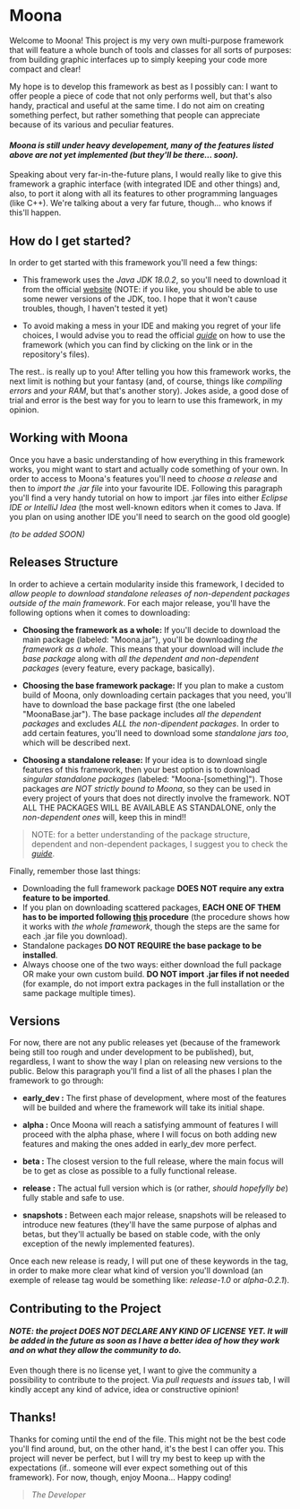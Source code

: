# Moona

Welcome to Moona! This project is my very own multi-purpose framework that will feature a whole bunch of tools and classes for all sorts of purposes: from building graphic interfaces up to simply keeping your code more compact and clear!

My hope is to develop this framework as best as I possibly can: I want to offer people a piece of code that not only performs well, but that's also handy, practical and useful at the same time. I do not aim on creating something perfect, but rather something that people can appreciate because of its various and peculiar features.

#### ***Moona is still under heavy developement, many of the features listed above are not yet implemented (but they'll be there... soon).***

Speaking about very far-in-the-future plans, I would really like to give this framework a graphic interface (with integrated IDE and other things) and, also, to port it along with all its features to other programming languages (like C++). We're talking about a very far future, though... who knows if this'll happen.

## How do I get started?

In order to get started with this framework you'll need a few things:

* This framework uses the *Java JDK 18.0.2*, so you'll need to download it from the official [website](https://www.oracle.com/java/technologies/downloads/) (NOTE: if you like, you should be able to use some newer versions of the JDK, too. I hope that it won't cause troubles, though, I haven't tested it yet)

* To avoid making a mess in your IDE and making you regret of your life choices, I would advise you to read the official [*guide*](https://github.com/anOsuPlayer/Moona/early_dev/GUIDE.md) on how to use the framework (which you can find by clicking on the link or in the repository's files).

The rest.. is really up to you! After telling you how this framework works, the next limit is nothing but your fantasy (and, of course, things like *compiling errors* and *your RAM*, but that's another story). Jokes aside, a good dose of trial and error is the best way for you to learn to use this framework, in my opinion.

## Working with Moona

Once you have a basic understanding of how everything in this framework works, you might want to start and actually code something of your own. In order to access to Moona's features you'll need to *choose a release* and then to *import the .jar file* into your favourite IDE. Following this paragraph you'll find a very handy tutorial on how to import .jar files into either *Eclipse IDE or IntelliJ Idea* (the most well-known editors when it comes to Java. If you plan on using another IDE you'll need to search on the good old google)

*(to be added SOON)*

## Releases Structure

In order to achieve a certain modularity inside this framework, I decided to *allow people to download standalone releases of non-dependent packages outside of the main framework*. For each major release, you'll have the following options when it comes to downloading:

* **Choosing the framework as a whole:** If you'll decide to download the main package (labeled: "Moona.jar"), you'll be downloading *the framework as a whole*. This means that your download will include *the base package* along with *all the dependent and non-dependent packages* (every feature, every package, basically).

* **Choosing the base framework package:** If you plan to make a custom build of Moona, only downloading certain packages that you need, you'll have to download the base package first (the one labeled "MoonaBase.jar"). The base package includes *all the dependent packages* and excludes *ALL the non-dipendent packages*. In order to add certain features, you'll need to download some *standalone jars too*, which will be described next.

* **Choosing a standalone release:** If your idea is to download single features of this framework, then your best option is to download *singular standalone packages* (labeled: "Moona-[something]"). Those packages *are NOT strictly bound to Moona*, so they can be used in every project of yours that does not directly involve the framework. NOT ALL THE PACKAGES WILL BE AVAILABLE AS STANDALONE, only the *non-dependent ones* will, keep this in mind!!

> NOTE: for a better understanding of the package structure, dependent and non-dependent packages, I suggest you to check the [*guide*](https://github.com/anOsuPlayer/Moona/early_dev/GUIDE.md).

Finally, remember those last things:
* Downloading the full framework package **DOES NOT require any extra feature to be imported**.
* If you plan on downloading scattered packages, **EACH ONE OF THEM has to be imported following [this](#working-with-moona) procedure** (the procedure shows how it works with *the whole framework*, though the steps are the same for each .jar file you download).
* Standalone packages **DO NOT REQUIRE the base package to be installed**.
* Always choose one of the two ways: either download the full package OR make your own custom build. **DO NOT import .jar files if not needed** (for example, do not import extra packages in the full installation or the same package multiple times).

## Versions

For now, there are not any public releases yet (because of the framework being still too rough and under development to be published), but, regardless, I want to show the way I plan on releasing new versions to the public. Below this paragraph you'll find a list of all the phases I plan the framework to go through:

* **early_dev :** The first phase of development, where most of the features will be builded and where the framework will take its initial shape.

* **alpha :** Once Moona will reach a satisfying ammount of features I will proceed with the alpha phase, where I will focus on both adding new features and making the ones added in early_dev more perfect.

* **beta :** The closest version to the full release, where the main focus will be to get as close as possible to a fully functional release.

* **release :** The actual full version which is (or rather, *should hopefylly be*) fully stable and safe to use.

* **snapshots :** Between each major release, snapshots will be released to introduce new features (they'll have the same purpose of alphas and betas, but they'll actually be based on stable code, with the only exception of the newly implemented features).

Once each new release is ready, I will put one of these keywords in the tag, in order to make more clear what kind of version you'll download (an exemple of release tag would be something like: *release-1.0* or *alpha-0.2.1*).

## Contributing to the Project

#### ***NOTE: the project DOES NOT DECLARE ANY KIND OF LICENSE YET. It will be added in the future as soon as I have a better idea of how they work and on what they allow the community to do.***

Even though there is no license yet, I want to give the community a possibility to contribute to the project. Via *pull requests* and *issues* tab, I will kindly accept any kind of advice, idea or constructive opinion!

## Thanks!

Thanks for coming until the end of the file. This might not be the best code you'll find around, but, on the other hand, it's the best I can offer you. This project will never be perfect, but I will try my best to keep up with the expectations (if.. someone will ever expect something out of this framework). For now, though, enjoy Moona... Happy coding!

> *The Developer*
